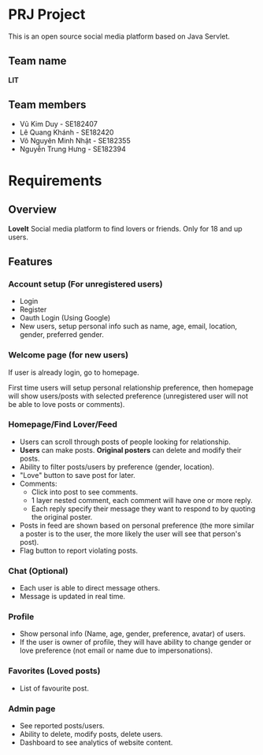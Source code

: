 # PRJ Project

This is an open source social media platform based on Java Servlet.

## Team name
**LIT**

## Team members
- Vũ Kim Duy - SE182407
- Lê Quang Khánh - SE182420
- Võ Nguyên Minh Nhật - SE182355
- Nguyễn Trung Hưng - SE182394

# Requirements

## Overview
**LoveIt**
Social media platform to find lovers or friends. Only for 18 and up users.

## Features
### Account setup (For unregistered users)
 - Login
 - Register
 - Oauth Login (Using Google)
 - New users, setup personal info such as name, age, email, location, gender, preferred gender.

### Welcome page (for new users)
If user is already login, go to homepage.

First time users will setup personal relationship preference, 
then homepage will show users/posts with selected preference (unregistered user will not be able to love posts or comments).

### Homepage/Find Lover/Feed
- Users can scroll through posts of people looking for relationship.
- **Users** can make posts. **Original posters** can delete and modify their posts.
- Ability to filter posts/users by preference (gender, location).
- "Love" button to save post for later.
- Comments:
    - Click into post to see comments.
    - 1 layer nested comment, each comment will have one or more reply.
    - Each reply specify their message they want to respond to by quoting the original poster.
- Posts in feed are shown based on personal preference (the more similar a poster is to the user, the more likely the user will see that person's post).
- Flag button to report violating posts.

### Chat (Optional)
- Each user is able to direct message others.
- Message is updated in real time.

### Profile
- Show personal info (Name, age, gender, preference, avatar) of users.
- If the user is owner of profile, they will have ability to change gender or love preference (not email or name due to impersonations).

### Favorites (Loved posts)
- List of favourite post.

### Admin page
- See reported posts/users.
- Ability to delete, modify posts, delete users.
- Dashboard to see analytics of website content.

